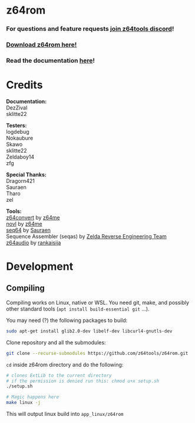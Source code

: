 # z64rom

### For questions and feature requests [join z64tools discord](https://discord.gg/52DgAggYAT)!

### [Download z64rom here!](https://github.com/z64tools/z64rom/releases)

### Read the documentation [here](https://github.com/z64tools/z64rom/wiki)!

# Credits

**Documentation:** <br>
DezZival <br>
sklitte22

**Testers:** <br>
logdebug <br>
Nokaubure <br>
Skawo <br>
sklitte22 <br>
Zeldaboy14 <br>
zfg

**Special Thanks:** <br>
Dragorn421 <br>
Sauraen <br>
Tharo <br>
zel

**Tools:** <br>
[z64convert](https://github.com/z64me/z64convert) by [z64me](https://z64.me) <br>
[novl](https://github.com/z64me/nOvl) by [z64me](https://z64.me) <br>
[seq64](https://github.com/sauraen/seq64) by [Sauraen](https://github.com/sauraen/) <br>
Sequence Assembler (seqas) by [Zelda Reverse Engineering Team](https://zelda64.dev/) <br>
[z64audio](https://github.com/z64tools/z64audio) by [rankaisija](https://github.com/rankaisija64) <br>

# Development

## Compiling

Compiling works on Linux, native or WSL.
You need git, make, and possibly other standard tools (`apt install build-essential git` ...).

You may need (?) the following packages to build:

```bash
sudo apt-get install glib2.0-dev libelf-dev libcurl4-gnutls-dev
```

Clone repository and all the submodules:

```bash
git clone --recurse-submodules https://github.com/z64tools/z64rom.git
```

`cd` inside z64rom directory and do the following:

```bash
# clones ExtLib to the current directory
# if the permission is denied run this: chmod u+x setup.sh
./setup.sh

# Magic happens here
make linux -j
```

This will output linux build into `app_linux/z64rom`
